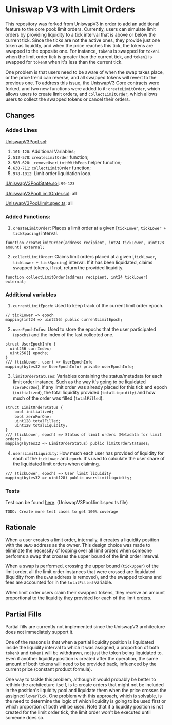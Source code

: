 # Uniswap V3 with Limit Orders

This repository was forked from UniswapV3 in order to add an additional feature to the core pool: limit orders. Currently, users can simulate limit orders by providing liquidity to a tick interval that is above or below the current tick. Since the ticks are not the active ones, they provide just one token as liquidity, and when the price reaches this tick, the tokens are swapped to the opposite one. For instance, `token0` is swapped for `token1` when the limit order tick is greater than the current tick, and `token1` is swapped for `token0` when it's less than the current tick.

One problem is that users need to be aware of when the swap takes place, or the price trend can reverse, and all swapped tokens will revert to the previous one. To address this issue, the UniswapV3 Core contracts were forked, and two new functions were added to it: `createLimitOrder`, which allows users to create limit orders, and `collectLimitOrder`, which allows users to collect the swapped tokens or cancel their orders.


## Changes

### Added Lines
[UniswapV3Pool.sol](./contracts/UniswapV3Pool.sol):
1. `101-120`: Additional Variables;
2. `512-578`: `createLimitOrder` function;
3. `580-628`: `_removeUserLimitWithFees` helper function;
4. `630-711`: `collectLimitOrder` function;
5. `978-1012`: Limit order liquidation loop.

[IUniswapV3PoolState.sol](./contracts/interfaces/pool/IUniswapV3PoolState.sol): `99-123`

[IUniswapV3PoolLimitOrder.sol](./contracts/interfaces/pool/IUniswapV3PoolLimitOrder.sol): all

[UniswapV3Pool.limit.spec.ts](./test/UniswapV3Pool.limit.spec.ts): all


### Added Functions:
1. `createLimitOrder`: Places a limit order at a given [`tickLower`, `tickLower + tickSpacing`) interval.
```
function createLimitOrder(address recipient, int24 tickLower, uint128 amount) external;
```

2. `collectLimitOrder`: Claims limit orders placed at a given [`tickLower`, `tickLower + tickSpacing`) interval. If it has been liquidated, claims swapped tokens, if not, return the provided liquidity.
```
function collectLimitOrder(address recipient, int24 tickLower) external;
```

### Additional variables
1. `currentLimitEpoch`: Used to keep track of the current limit order epoch.
```
// tickLower => epoch
mapping(int24 => uint256) public currentLimitEpoch;
```

2. `userEpochInfos`: Used to store the epochs that the user participated (`epochs`) and the index of the last collected one.
```
struct UserEpochInfo {
  uint256 currIndex;
  uint256[] epochs;
}
/// (tickLower, user) => UserEpochInfo
mapping(bytes32 => UserEpochInfo) private userEpochInfo;
```

3. `limitOrderStatuses`: Variables containing the status/metadata for each limit order instance. Such as the way it's going to be liquidated (`zeroForOne`), if any limit order was already placed for this tick and epoch (`initialized`), the total liquidity provided (`totalLiquidity`) and how much of the order was filled (`totalFilled`).
```
struct LimitOrderStatus {
    bool initialized;
    bool zeroForOne;
    uint128 totalFilled;
    uint128 totalLiquidity;
}
/// (tickLower, epoch) => Status of limit orders (Metadata for limit orders)
mapping(bytes32 => LimitOrderStatus) public limitOrderStatuses;
```

4. `usersLimitLiquidity`: How much each user has provided of liquidity for each of the `tickLower` and `epoch`. It's used to calculate the user share of the liquidated limit orders when claiming.
```
/// (tickLower, epoch) => User limit liquidity 
mapping(bytes32 => uint128) public usersLimitLiquidity;
```

### Tests
Test can be found [here](./test/UniswapV3Pool.limit.spec.ts). (UniswapV3Pool.limit.spec.ts file)

`TODO: Create more test cases to get 100% coverage`

## Rationale
When a user creates a limit order, internally, it creates a liquidity position with the `DEAD` address as the owner. This design choice was made to eliminate the necessity of looping over all limit orders when someone performs a swap that crosses the upper bound of the limit order interval.

When a swap is performed, crossing the upper bound (`tickUpper`) of the limit order, all the limit order instances that were crossed are liquidated (liquidity from the `DEAD` address is removed), and the swapped tokens and fees are accounted for in the `totalFilled` variable.

When limit order users claim their swapped tokens, they receive an amount proportional to the liquidity they provided for each of the limit orders.

## Partial Fills
Partial fills are currently not implemented since the UniswapV3 architecture does not immediately support it.

One of the reasons is that when a partial liquidity position is liquidated inside the liquidity interval to which it was assigned, a proportion of both `token0` and `token1` will be withdrawn, not just the token being liquidated to. Even if another liquidity position is created after the operation, the same amount of both tokens will need to be provided back, influenced by the current price (constant product formula).

One way to tackle this problem, although it would probably be better to rethink the architecture itself, is to create orders that might not be included in the position's liquidity pool and liquidate them when the price crosses the assigned `lowerTick`. One problem with this approach, which is solvable, is the need to determine the logic of which liquidity is going to be used first or which proportion of both will be used. Note that if a liquidity position is not created for the limit order tick, the limit order won't be executed until someone does so.

